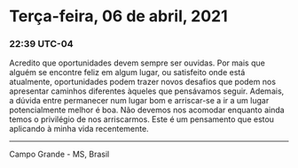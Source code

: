 # Terça-feira, 06 de abril, 2021

### 22:39 UTC-04

Acredito que oportunidades devem sempre ser ouvidas. Por mais que alguém se encontre
feliz em algum lugar, ou satisfeito onde está atualmente, oportunidades podem trazer
novos desafios que podem nos apresentar caminhos diferentes àqueles que pensávamos
seguir. Ademais, a dúvida entre permanecer num lugar bom e arriscar-se a ir a um
lugar potencialmente melhor é boa. Não devemos nos acomodar enquanto ainda temos
o privilégio de nos arriscarmos. Este é um pensamento que estou aplicando à minha
vida recentemente.

---

Campo Grande - MS, Brasil
